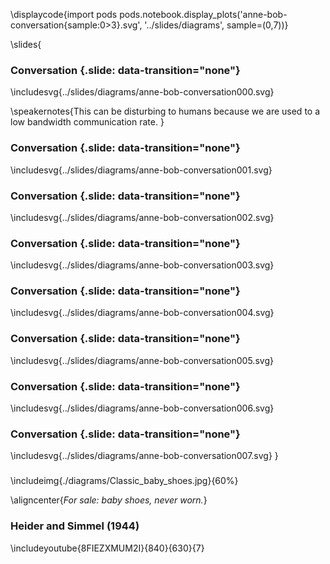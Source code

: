 \displaycode{import pods
pods.notebook.display_plots('anne-bob-conversation{sample:0>3}.svg', 
                            '../slides/diagrams', sample=(0,7))}



\slides{
### Conversation {.slide: data-transition="none"}

\includesvg{../slides/diagrams/anne-bob-conversation000.svg}

\speakernotes{This can be disturbing to humans because we are used to a low bandwidth communication rate. }

### Conversation {.slide: data-transition="none"}

\includesvg{../slides/diagrams/anne-bob-conversation001.svg}

### Conversation {.slide: data-transition="none"}

\includesvg{../slides/diagrams/anne-bob-conversation002.svg}

### Conversation {.slide: data-transition="none"}

\includesvg{../slides/diagrams/anne-bob-conversation003.svg}

### Conversation {.slide: data-transition="none"}

\includesvg{../slides/diagrams/anne-bob-conversation004.svg}


### Conversation {.slide: data-transition="none"}

\includesvg{../slides/diagrams/anne-bob-conversation005.svg}


### Conversation {.slide: data-transition="none"}

\includesvg{../slides/diagrams/anne-bob-conversation006.svg}


### Conversation {.slide: data-transition="none"}

\includesvg{../slides/diagrams/anne-bob-conversation007.svg}
}

###

\includeimg{./diagrams/Classic_baby_shoes.jpg}{60%}

\aligncenter{*For sale: baby shoes, never worn.*}

### Heider and Simmel (1944)

\includeyoutube{8FIEZXMUM2I}{840}{630}{7}
